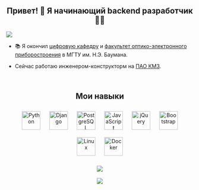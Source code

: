 ## <div align="center"> Привет! 👋 Я начинающий backend разработчик 👨‍💻 </div>
![](https://komarev.com/ghpvc/?username=AliskaXY)

 
- 📚 Я окончил [цифровую кафедру](https://github.com/romvano/dc-web-developer-2022) и [факультет оптико-электронного приборостроения](http://rl2.bmstu.ru) в МГТУ им. Н.Э. Баумана.

- Сейчас работаю инженером-конструкторм на [ПАО КМЗ](https://zenit-kmz.com).
  
<br/>  


## <div align="center"> Мои навыки </div>
<div align="center">
<a href="https://www.python.org/" target="_blank"><img style="margin: 10px" src="https://profilinator.rishav.dev/skills-assets/python-original.svg" alt="Python" height="50" /></a>  
<a href="https://www.djangoproject.com/" target="_blank"><img style="margin: 10px" src="https://profilinator.rishav.dev/skills-assets/django-original.svg" alt="Django" height="50" /></a>
<a href="https://www.postgresql.org/" target="_blank"><img style="margin: 10px" src="https://profilinator.rishav.dev/skills-assets/postgresql-original-wordmark.svg" alt="PostgreSQL" height="50" /></a>  
<a href="https://www.javascript.com/" target="_blank"><img style="margin: 10px" src="https://profilinator.rishav.dev/skills-assets/javascript-original.svg" alt="JavaScript" height="50" /></a>  
<a href="https://jquery.com/" target="_blank"><img style="margin: 10px" src="https://profilinator.rishav.dev/skills-assets/jquery.png" alt="jQuery" height="50" /></a>  
<a href="https://getbootstrap.com/docs/3.4/javascript/" target="_blank"><img style="margin: 10px" src="https://profilinator.rishav.dev/skills-assets/bootstrap-plain.svg" alt="Bootstrap" height="50" /></a>
<a href="https://www.linux.org/" target="_blank"><img style="margin: 10px" src="https://profilinator.rishav.dev/skills-assets/linux-original.svg" alt="Linux" height="50" /></a>  
<a href="https://www.docker.com/" target="_blank"><img style="margin: 10px" src="https://profilinator.rishav.dev/skills-assets/docker-original-wordmark.svg" alt="Docker" height="50" /></a>
</div>

<br/>  

<div align="center">
  <picture>
    <source
      srcset="https://leetcard.jacoblin.cool/aliskaxy?theme=dark&ext=heatmap"
      media="(prefers-color-scheme: dark)"
    />
    <source
      srcset="https://leetcard.jacoblin.cool/aliskaxy?theme=light&ext=heatmap"
      media="(prefers-color-scheme: light), (prefers-color-scheme: no-preference)"
    />
    <img src="https://leetcard.jacoblin.cool/aliskaxy?theme=light&ext=heatmap" />
  </picture>
</div>

<br />


<div align="center">
  <picture>
    <source
      srcset="https://duolingo-stats-card.vercel.app/api?username=AliskaXY&theme=github-dark"
      media="(prefers-color-scheme: dark)"
    />
    <source
      srcset="https://duolingo-stats-card.vercel.app/api?username=AliskaXY&theme=light"
      media="(prefers-color-scheme: light), (prefers-color-scheme: no-preference)"
    />
    <img src="https://duolingo-stats-card.vercel.app/api?username=AliskaXY&theme=light" />
  </picture>
</div>

<br/>